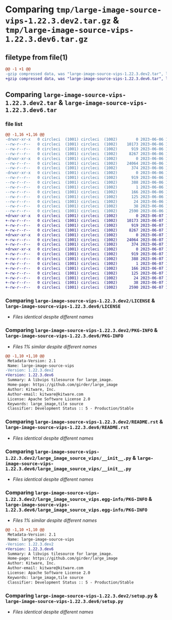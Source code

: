 # Comparing `tmp/large-image-source-vips-1.22.3.dev2.tar.gz` & `tmp/large-image-source-vips-1.22.3.dev6.tar.gz`

## filetype from file(1)

```diff
@@ -1 +1 @@
-gzip compressed data, was "large-image-source-vips-1.22.3.dev2.tar", last modified: Tue Jun  6 16:58:42 2023, max compression
+gzip compressed data, was "large-image-source-vips-1.22.3.dev6.tar", last modified: Wed Jun  7 17:44:45 2023, max compression
```

## Comparing `large-image-source-vips-1.22.3.dev2.tar` & `large-image-source-vips-1.22.3.dev6.tar`

### file list

```diff
@@ -1,16 +1,16 @@
-drwxr-xr-x   0 circleci  (1001) circleci  (1002)        0 2023-06-06 16:58:42.929258 large-image-source-vips-1.22.3.dev2/
--rw-r--r--   0 circleci  (1001) circleci  (1002)    10173 2023-06-06 16:58:42.000000 large-image-source-vips-1.22.3.dev2/LICENSE
--rw-r--r--   0 circleci  (1001) circleci  (1002)      919 2023-06-06 16:58:42.929258 large-image-source-vips-1.22.3.dev2/PKG-INFO
--rw-r--r--   0 circleci  (1001) circleci  (1002)     8267 2023-06-06 16:58:42.000000 large-image-source-vips-1.22.3.dev2/README.rst
-drwxr-xr-x   0 circleci  (1001) circleci  (1002)        0 2023-06-06 16:58:42.929258 large-image-source-vips-1.22.3.dev2/large_image_source_vips/
--rw-r--r--   0 circleci  (1001) circleci  (1002)    24064 2023-06-06 16:56:44.000000 large-image-source-vips-1.22.3.dev2/large_image_source_vips/__init__.py
--rw-r--r--   0 circleci  (1001) circleci  (1002)      374 2023-06-06 16:56:44.000000 large-image-source-vips-1.22.3.dev2/large_image_source_vips/girder_source.py
-drwxr-xr-x   0 circleci  (1001) circleci  (1002)        0 2023-06-06 16:58:42.929258 large-image-source-vips-1.22.3.dev2/large_image_source_vips.egg-info/
--rw-r--r--   0 circleci  (1001) circleci  (1002)      919 2023-06-06 16:58:42.000000 large-image-source-vips-1.22.3.dev2/large_image_source_vips.egg-info/PKG-INFO
--rw-r--r--   0 circleci  (1001) circleci  (1002)      388 2023-06-06 16:58:42.000000 large-image-source-vips-1.22.3.dev2/large_image_source_vips.egg-info/SOURCES.txt
--rw-r--r--   0 circleci  (1001) circleci  (1002)        1 2023-06-06 16:58:42.000000 large-image-source-vips-1.22.3.dev2/large_image_source_vips.egg-info/dependency_links.txt
--rw-r--r--   0 circleci  (1001) circleci  (1002)      166 2023-06-06 16:58:42.000000 large-image-source-vips-1.22.3.dev2/large_image_source_vips.egg-info/entry_points.txt
--rw-r--r--   0 circleci  (1001) circleci  (1002)      125 2023-06-06 16:58:42.000000 large-image-source-vips-1.22.3.dev2/large_image_source_vips.egg-info/requires.txt
--rw-r--r--   0 circleci  (1001) circleci  (1002)       24 2023-06-06 16:58:42.000000 large-image-source-vips-1.22.3.dev2/large_image_source_vips.egg-info/top_level.txt
--rw-r--r--   0 circleci  (1001) circleci  (1002)       38 2023-06-06 16:58:42.929258 large-image-source-vips-1.22.3.dev2/setup.cfg
--rw-r--r--   0 circleci  (1001) circleci  (1002)     2590 2023-06-06 16:56:44.000000 large-image-source-vips-1.22.3.dev2/setup.py
+drwxr-xr-x   0 circleci  (1001) circleci  (1002)        0 2023-06-07 17:44:45.326861 large-image-source-vips-1.22.3.dev6/
+-rw-r--r--   0 circleci  (1001) circleci  (1002)    10173 2023-06-07 17:44:45.000000 large-image-source-vips-1.22.3.dev6/LICENSE
+-rw-r--r--   0 circleci  (1001) circleci  (1002)      919 2023-06-07 17:44:45.326861 large-image-source-vips-1.22.3.dev6/PKG-INFO
+-rw-r--r--   0 circleci  (1001) circleci  (1002)     8267 2023-06-07 17:44:45.000000 large-image-source-vips-1.22.3.dev6/README.rst
+drwxr-xr-x   0 circleci  (1001) circleci  (1002)        0 2023-06-07 17:44:45.322861 large-image-source-vips-1.22.3.dev6/large_image_source_vips/
+-rw-r--r--   0 circleci  (1001) circleci  (1002)    24064 2023-06-07 17:42:43.000000 large-image-source-vips-1.22.3.dev6/large_image_source_vips/__init__.py
+-rw-r--r--   0 circleci  (1001) circleci  (1002)      374 2023-06-07 17:42:43.000000 large-image-source-vips-1.22.3.dev6/large_image_source_vips/girder_source.py
+drwxr-xr-x   0 circleci  (1001) circleci  (1002)        0 2023-06-07 17:44:45.326861 large-image-source-vips-1.22.3.dev6/large_image_source_vips.egg-info/
+-rw-r--r--   0 circleci  (1001) circleci  (1002)      919 2023-06-07 17:44:45.000000 large-image-source-vips-1.22.3.dev6/large_image_source_vips.egg-info/PKG-INFO
+-rw-r--r--   0 circleci  (1001) circleci  (1002)      388 2023-06-07 17:44:45.000000 large-image-source-vips-1.22.3.dev6/large_image_source_vips.egg-info/SOURCES.txt
+-rw-r--r--   0 circleci  (1001) circleci  (1002)        1 2023-06-07 17:44:45.000000 large-image-source-vips-1.22.3.dev6/large_image_source_vips.egg-info/dependency_links.txt
+-rw-r--r--   0 circleci  (1001) circleci  (1002)      166 2023-06-07 17:44:45.000000 large-image-source-vips-1.22.3.dev6/large_image_source_vips.egg-info/entry_points.txt
+-rw-r--r--   0 circleci  (1001) circleci  (1002)      125 2023-06-07 17:44:45.000000 large-image-source-vips-1.22.3.dev6/large_image_source_vips.egg-info/requires.txt
+-rw-r--r--   0 circleci  (1001) circleci  (1002)       24 2023-06-07 17:44:45.000000 large-image-source-vips-1.22.3.dev6/large_image_source_vips.egg-info/top_level.txt
+-rw-r--r--   0 circleci  (1001) circleci  (1002)       38 2023-06-07 17:44:45.326861 large-image-source-vips-1.22.3.dev6/setup.cfg
+-rw-r--r--   0 circleci  (1001) circleci  (1002)     2590 2023-06-07 17:42:43.000000 large-image-source-vips-1.22.3.dev6/setup.py
```

### Comparing `large-image-source-vips-1.22.3.dev2/LICENSE` & `large-image-source-vips-1.22.3.dev6/LICENSE`

 * *Files identical despite different names*

### Comparing `large-image-source-vips-1.22.3.dev2/PKG-INFO` & `large-image-source-vips-1.22.3.dev6/PKG-INFO`

 * *Files 1% similar despite different names*

```diff
@@ -1,10 +1,10 @@
 Metadata-Version: 2.1
 Name: large-image-source-vips
-Version: 1.22.3.dev2
+Version: 1.22.3.dev6
 Summary: A libvips tilesource for large_image.
 Home-page: https://github.com/girder/large_image
 Author: Kitware, Inc.
 Author-email: kitware@kitware.com
 License: Apache Software License 2.0
 Keywords: large_image,tile source
 Classifier: Development Status :: 5 - Production/Stable
```

### Comparing `large-image-source-vips-1.22.3.dev2/README.rst` & `large-image-source-vips-1.22.3.dev6/README.rst`

 * *Files identical despite different names*

### Comparing `large-image-source-vips-1.22.3.dev2/large_image_source_vips/__init__.py` & `large-image-source-vips-1.22.3.dev6/large_image_source_vips/__init__.py`

 * *Files identical despite different names*

### Comparing `large-image-source-vips-1.22.3.dev2/large_image_source_vips.egg-info/PKG-INFO` & `large-image-source-vips-1.22.3.dev6/large_image_source_vips.egg-info/PKG-INFO`

 * *Files 1% similar despite different names*

```diff
@@ -1,10 +1,10 @@
 Metadata-Version: 2.1
 Name: large-image-source-vips
-Version: 1.22.3.dev2
+Version: 1.22.3.dev6
 Summary: A libvips tilesource for large_image.
 Home-page: https://github.com/girder/large_image
 Author: Kitware, Inc.
 Author-email: kitware@kitware.com
 License: Apache Software License 2.0
 Keywords: large_image,tile source
 Classifier: Development Status :: 5 - Production/Stable
```

### Comparing `large-image-source-vips-1.22.3.dev2/setup.py` & `large-image-source-vips-1.22.3.dev6/setup.py`

 * *Files identical despite different names*

